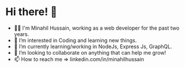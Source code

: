 <h1>Hi there! 👋 </h1>

- 👩‍💻 I'm Minahil Hussain, working as a web developer for the past two years.
- 👀 I’m interested in Coding and learning new things.
- 🌱 I’m currently learning/working in NodeJs, Express Js, GraphQL.
- 💞️ I’m looking to collaborate on anything that can help me grow!
- 📫 How to reach me => linkedin.com/in/minahilhussain

<!---
minahilh21/minahilh21 is a ✨ special ✨ repository because its `README.md` (this file) appears on your GitHub profile.
You can click the Preview link to take a look at your changes.
--->
